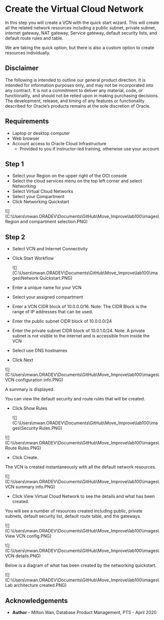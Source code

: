 # Create the Virtual Cloud Network #

In this step you will create a VCN with the quick start wizard. This will create all the related network resources including a public subnet, private subnet, internet gateway, NAT gateway, Service gateway, default security lists, and default route rules and table. 

We are taking the quick option, but there is also a custom option to create resources individually. 

## Disclaimer ##
The following is intended to outline our general product direction. It is intended for information purposes only, and may not be incorporated into any contract. It is not a commitment to deliver any material, code, or functionality, and should not be relied upon in making purchasing decisions. The development, release, and timing of any features or functionality described for Oracle’s products remains at the sole discretion of Oracle.

## Requirements ##

- Laptop or desktop computer
- Web browser
- Account access to Oracle Cloud Infrastructure
  - Provided to you if instructor-led training, otherwise use your account

## Step 1 ##

- Select your Region on the upper right of the OCI console
- Select the cloud services menu on the top left corner and select Networking
- Select Virtual Cloud Networks
- Select your Compartment
- Click Networking Quickstart

![](C:\Users\mwan.ORADEV\Documents\GitHub\Move_Improve\lab100\images\Region and compartment selection.PNG)

## Step 2 ##

- Select VCN and Internet Connectivity

- Click Start Workflow

  ![](C:\Users\mwan.ORADEV\Documents\GitHub\Move_Improve\lab100\images\Network Quickstart.PNG)

- Enter a unique name for your VCN
- Select your assigned compartment
- Enter a VCN CIDR block of 10.0.0.0/16.  Note: The CIDR Block is the range of IP addresses that can be used.
- Enter the public subnet CIDR block of 10.0.0.0/24
- Enter the private subnet CIDR block of 10.0.1.0/24. Note: A private subnet is not visible to the internet and is accessible from inside the VCN

- Select use DNS hostnames
- Click Next

![](C:\Users\mwan.ORADEV\Documents\GitHub\Move_Improve\lab100\images\VCN configuration info.PNG)

A summary is displayed. 

You can view the default security and route rules that will be created.

- Click Show Rules

  ![](C:\Users\mwan.ORADEV\Documents\GitHub\Move_Improve\lab100\images\Security Rules.PNG)

![](C:\Users\mwan.ORADEV\Documents\GitHub\Move_Improve\lab100\images\Route Rules.PNG)

- Click Create. 

The VCN is created instantaneously with all the default network resources. 

![](C:\Users\mwan.ORADEV\Documents\GitHub\Move_Improve\lab100\images\VCN summary info.PNG)

- Click View Virtual Cloud Network to see the details and what has been created. 

You will see a number of resources created including public, private subnets, default security list, default route table, and the gateways.

![](C:\Users\mwan.ORADEV\Documents\GitHub\Move_Improve\lab100\images\View VCN config.PNG)

![](C:\Users\mwan.ORADEV\Documents\GitHub\Move_Improve\lab100\images\VCN details.PNG)

Below is a diagram of what has been created by the networking quickstart.

![](C:\Users\mwan.ORADEV\Documents\GitHub\Move_Improve\lab100\images\Lab architecture created.PNG)

## Acknowledgements ##

- **Author** - Milton Wan, Database Product Management, PTS - April 2020

